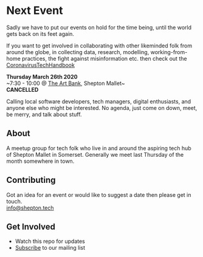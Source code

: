 # Next Event 
Sadly we have to put our events on hold for the time being, until the world gets back on its feet again. 

If you want to get involved in collaborating with other likeminded folk from around the globe, in collecting data, research, modelling, working-from-home practices, the fight against misinformation etc. then check out the [CoronavirusTechHandbook](https://coronavirustechhandbook.com/)

**Thursday March 26th 2020**   
~7:30 - 10:00 @ [The Art Bank](http://www.artbank.org.uk), Shepton Mallet~  
**CANCELLED**

Calling local software developers, tech managers, digital enthusiasts, and anyone else who might be interested.
No agenda, just come on down, meet, be merry, and talk about stuff.

## About
A meetup group for tech folk who live in and around the aspiring tech hub of Shepton Mallet in Somerset. Generally we meet last Thursday of the month somewhere in town.

## Contributing
Got an idea for an event or would like to suggest a date then please get in touch.  
[info@shepton.tech](mailto:info@shepton.tech)

## Get Involved
- Watch this repo for updates
- [Subscribe](http://eepurl.com/gJVaZj) to our mailing list 

[art-bank-map]: https://www.google.com/maps/place/The+Art+Bank+Cafe/@51.1903418,-2.5469142,15z/data=!4m5!3m4!1s0x0:0xe2ea59dd187c70b4!8m2!3d51.1903418!4d-2.5469142

